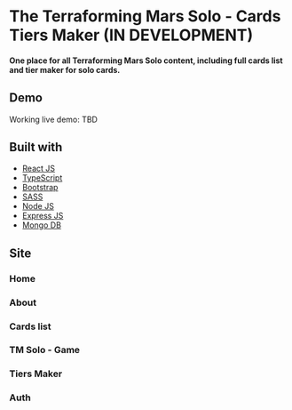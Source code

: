 # The Terraforming Mars Solo - Cards Tiers Maker (IN DEVELOPMENT)

#### One place for all Terraforming Mars Solo content, including full cards list and tier maker for solo cards.

## Demo

Working live demo: TBD

## Built with

-  [React JS](https://reactjs.org/)
-  [TypeScript](https://www.typescriptlang.org/)
-  [Bootstrap](https://getbootstrap.com/)
-  [SASS](https://sass-lang.com/)
-  [Node JS](https://nodejs.org/)
-  [Express JS](https://expressjs.com/)
-  [Mongo DB](https://www.mongodb.com/)

## Site

### Home

<!-- ![](https://i.imgur.com/92kgCKT.jpeg) -->

### About

<!-- ![](https://i.imgur.com/92kgCKT.jpeg) -->

### Cards list

<!-- ![](https://i.imgur.com/92kgCKT.jpeg) -->

### TM Solo - Game

<!-- ![](https://i.imgur.com/92kgCKT.jpeg) -->

### Tiers Maker

<!-- ![](https://i.imgur.com/92kgCKT.jpeg) -->

### Auth

<!-- ![](https://i.imgur.com/92kgCKT.jpeg) -->
